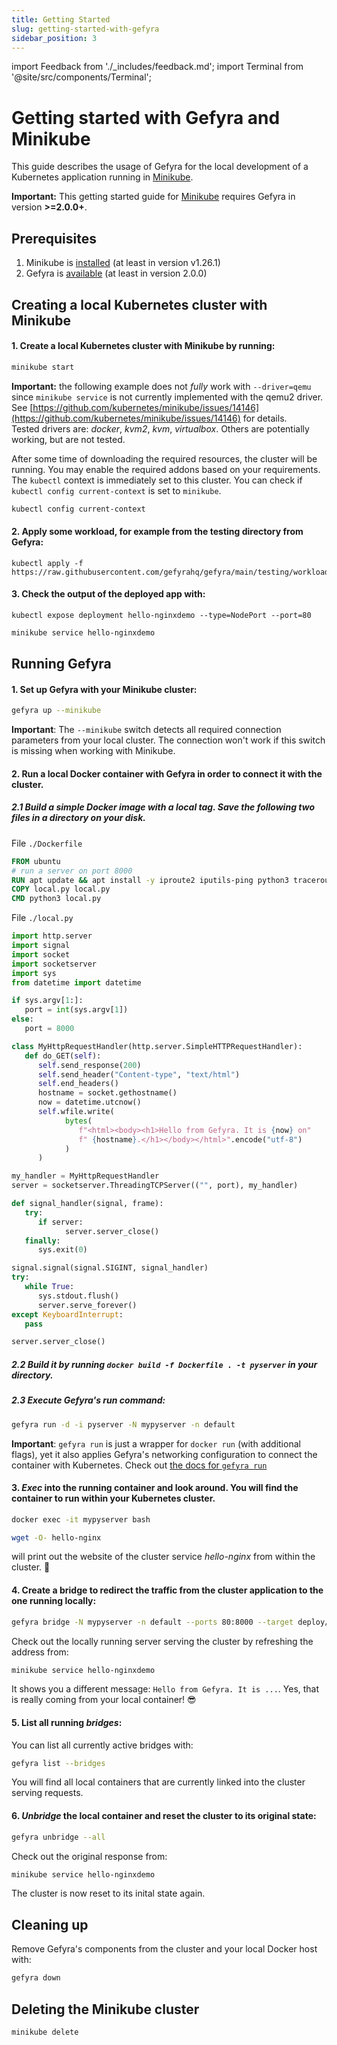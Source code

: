 ```yaml
---
title: Getting Started
slug: getting-started-with-gefyra
sidebar_position: 3
---
```

import Feedback from './_includes/feedback.md';
import Terminal from '@site/src/components/Terminal';

# Getting started with Gefyra and Minikube
This guide describes the usage of Gefyra for the local development of a Kubernetes
application running in [Minikube](https://minikube.sigs.k8s.io/).


**Important:** This getting started guide for [Minikube](https://minikube.sigs.k8s.io/) requires Gefyra in version **>=2.0.0+**.

## Prerequisites
1. Minikube is [installed](https://minikube.sigs.k8s.io/docs/start/) (at least in version v1.26.1)
2. Gefyra is [available](https://gefyra.dev/installation) (at least in version 2.0.0)


## Creating a local Kubernetes cluster with Minikube

<Terminal src="/img/minikube2.gif" alt="Set up Minikube" />


#### 1. Create a local Kubernetes cluster with Minikube by running:

```bash
minikube start
```  
**Important:** the following example does not _fully_ work with `--driver=qemu` since `minikube service` is not currently 
implemented with the qemu2 driver. See [https://github.com/kubernetes/minikube/issues/14146](https://github.com/kubernetes/minikube/issues/14146) for details.   
Tested drivers are: _docker_, _kvm2_, _kvm_, _virtualbox_. Others are potentially working, but are not tested.

After some time of downloading the required resources, the cluster will be running. You may enable the required 
addons based on your requirements. The `kubectl` context is immediately set to this cluster. You can check if 
`kubectl config current-context` is set to `minikube`.
```sh
kubectl config current-context
```

#### 2. Apply some workload, for example from the testing directory from Gefyra:  
```
kubectl apply -f https://raw.githubusercontent.com/gefyrahq/gefyra/main/testing/workloads/hello.yaml
```
#### 3. Check the output of the deployed app with:
```
kubectl expose deployment hello-nginxdemo --type=NodePort --port=80
```
```sh
minikube service hello-nginxdemo
```

## Running Gefyra
#### 1. Set up Gefyra with your Minikube cluster:
```sh
gefyra up --minikube
```  
**Important**: The `--minikube` switch detects all required connection parameters from your local cluster. The connection won't work
if this switch is missing when working with Minikube.

#### 2. Run a local Docker container with Gefyra in order to connect it with the cluster.
##### 2.1 Build a simple Docker image with a local tag. Save the following two files in a directory on your disk.  
    
   File `./Dockerfile`
   
   ```Dockerfile
   FROM ubuntu
   # run a server on port 8000
   RUN apt update && apt install -y iproute2 iputils-ping python3 traceroute wget curl
   COPY local.py local.py
   CMD python3 local.py
   ```
   
   File `./local.py`

   ```python
   import http.server
   import signal
   import socket
   import socketserver
   import sys
   from datetime import datetime

   if sys.argv[1:]:
      port = int(sys.argv[1])
   else:
      port = 8000

   class MyHttpRequestHandler(http.server.SimpleHTTPRequestHandler):
      def do_GET(self):
         self.send_response(200)
         self.send_header("Content-type", "text/html")
         self.end_headers()
         hostname = socket.gethostname()
         now = datetime.utcnow()
         self.wfile.write(
               bytes(
                  f"<html><body><h1>Hello from Gefyra. It is {now} on"
                  f" {hostname}.</h1></body></html>".encode("utf-8")
               )
         )

   my_handler = MyHttpRequestHandler
   server = socketserver.ThreadingTCPServer(("", port), my_handler)

   def signal_handler(signal, frame):
      try:
         if server:
               server.server_close()
      finally:
         sys.exit(0)

   signal.signal(signal.SIGINT, signal_handler)
   try:
      while True:
         sys.stdout.flush()
         server.serve_forever()
   except KeyboardInterrupt:
      pass

   server.server_close()
   ```

##### 2.2 Build it by running `docker build -f Dockerfile . -t pyserver` in your directory.  
##### 2.3 Execute Gefyra's run command:    
   ```sh
   gefyra run -d -i pyserver -N mypyserver -n default
   ```
   **Important**: `gefyra run` is just a wrapper for `docker run` (with additional flags), yet it also applies Gefyra's networking 
   configuration to connect the container with Kubernetes. Check out [the docs for `gefyra run`](/docs/cli#run)

#### 3. _Exec_ into the running container and look around. You will find the container to run within your Kubernetes cluster.  
```sh
docker exec -it mypyserver bash
```
```sh
wget -O- hello-nginx
```
will print out the website of the cluster service _hello-nginx_ from within the cluster. 🚀

#### 4. Create a bridge to redirect the traffic from the cluster application to the one running locally:    
```sh
gefyra bridge -N mypyserver -n default --ports 80:8000 --target deploy/hello-nginxdemo/hello-nginx
``` 
Check out the locally running server serving the cluster by refreshing the address from:
```sh
minikube service hello-nginxdemo
```
It shows you a different message: `Hello from Gefyra. It is ...`. Yes, that is really coming from your local container! 😎

#### 5. List all running _bridges_:
You can list all currently active bridges with:
```sh
gefyra list --bridges
```
You will find all local containers that are currently linked into the cluster serving requests. 

#### 6. _Unbridge_ the local container and reset the cluster to its original state: 
```sh
gefyra unbridge --all
```
Check out the original response from: 
```sh
minikube service hello-nginxdemo
```
The cluster is now reset to its inital state again.

## Cleaning up
Remove Gefyra's components from the cluster and your local Docker host with:
```sh
gefyra down
```

## Deleting the Minikube cluster
```
minikube delete
```

<Feedback />

